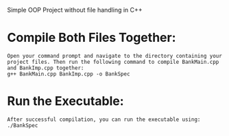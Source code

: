
Simple OOP Project without file handling in C++

# Compile Both Files Together:
    Open your command prompt and navigate to the directory containing your project files. Then run the following command to compile BankMain.cpp and BankImp.cpp together:
    g++ BankMain.cpp BankImp.cpp -o BankSpec

# Run the Executable:
    After successful compilation, you can run the executable using:
    ./BankSpec

